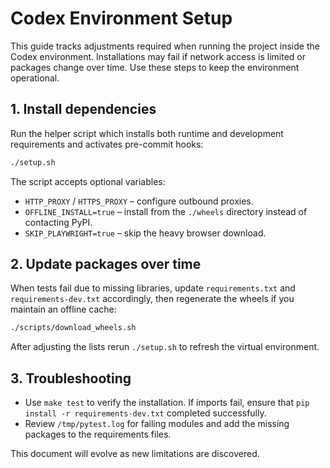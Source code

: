 # Codex Environment Setup

This guide tracks adjustments required when running the project inside the Codex environment. Installations may fail if network access is limited or packages change over time. Use these steps to keep the environment operational.

## 1. Install dependencies

Run the helper script which installs both runtime and development requirements and activates pre-commit hooks:

```bash
./setup.sh
```

The script accepts optional variables:

- `HTTP_PROXY` / `HTTPS_PROXY` – configure outbound proxies.
- `OFFLINE_INSTALL=true` – install from the `./wheels` directory instead of contacting PyPI.
- `SKIP_PLAYWRIGHT=true` – skip the heavy browser download.

## 2. Update packages over time

When tests fail due to missing libraries, update `requirements.txt` and `requirements-dev.txt` accordingly, then regenerate the wheels if you maintain an offline cache:

```bash
./scripts/download_wheels.sh
```

After adjusting the lists rerun `./setup.sh` to refresh the virtual environment.

## 3. Troubleshooting

- Use `make test` to verify the installation. If imports fail, ensure that `pip install -r requirements-dev.txt` completed successfully.
- Review `/tmp/pytest.log` for failing modules and add the missing packages to the requirements files.

This document will evolve as new limitations are discovered.

